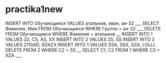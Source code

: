 # practika1new
INSERT INTO Обучающиеся VALUES аталыков, иван, аи-32 ___ 
SELECT Фамилия, Имя FROM Обучающиеся WHERE Группа = аи-32  ___ 
DELETE FROM Обучающиеся WHERE Фамилия = аталыков __ 
INSERT INTO 1 VALUES 22, CS, AS, XX
INSERT INTO 2 VALUES 2S, SS
INSERT INTO 2 VALUES 211SAD, SDAZX
INSERT INTO 1 VALUES SSA, SSX, XZA, LOLLL
DELETE FROM 2 WHERE C2 = SS __ 
SELECT C1, C2 FROM 1 WHERE C3 = XZA ___ 
